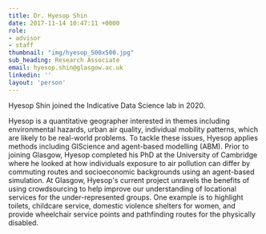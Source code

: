 ```yaml
---
title: Dr. Hyesop Shin
date: 2017-11-14 10:47:11 +0000
role:
- advisor
- staff
thumbnail: "img/hyesop_500x500.jpg"
sub_heading: Research Associate
email: hyesop.shin@glasgow.ac.uk
linkedin: ''
layout: 'person'
---
```

Hyesop Shin joined the Indicative Data Science lab in 2020.

Hyesop is a quantitative geographer interested in themes including environmental hazards, urban air quality, individual mobility patterns, which are likely to be real-world problems. To tackle these issues, Hyesop applies methods including GIScience and agent-based modelling (ABM). Prior to joining Glasgow, Hyesop completed his PhD at the University of Cambridge where he looked at how individuals exposure to air pollution can differ by commuting routes and socioeconomic backgrounds using an agent-based simulation. At Glasgow, Hyesop's current project unravels the benefits of using crowdsourcing to help improve our understanding of locational services for the under-represented groups. One example is to highlight toilets, childcare service, domestic violence shelters for women, and provide wheelchair service points and pathfinding routes for the physically disabled.
